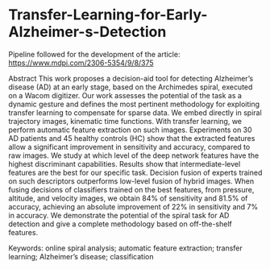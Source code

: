 # Transfer-Learning-for-Early-Alzheimer-s-Detection
Pipeline followed for the development of the article:  https://www.mdpi.com/2306-5354/9/8/375

Abstract
This work proposes a decision-aid tool for detecting Alzheimer’s disease (AD) at an early stage, based on the Archimedes spiral, executed on a Wacom digitizer. Our work assesses the potential of the task as a dynamic gesture and defines the most pertinent methodology for exploiting transfer learning to compensate for sparse data. We embed directly in spiral trajectory images, kinematic time functions. With transfer learning, we perform automatic feature extraction on such images. Experiments on 30 AD patients and 45 healthy controls (HC) show that the extracted features allow a significant improvement in sensitivity and accuracy, compared to raw images. We study at which level of the deep network features have the highest discriminant capabilities. Results show that intermediate-level features are the best for our specific task. Decision fusion of experts trained on such descriptors outperforms low-level fusion of hybrid images. When fusing decisions of classifiers trained on the best features, from pressure, altitude, and velocity images, we obtain 84% of sensitivity and 81.5% of accuracy, achieving an absolute improvement of 22% in sensitivity and 7% in accuracy. We demonstrate the potential of the spiral task for AD detection and give a complete methodology based on off-the-shelf features.

Keywords: online spiral analysis; automatic feature extraction; transfer learning; Alzheimer’s disease; classification
